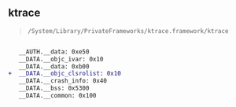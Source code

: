 ## ktrace

> `/System/Library/PrivateFrameworks/ktrace.framework/ktrace`

```diff

   __AUTH.__data: 0xe50
   __DATA.__objc_ivar: 0x10
   __DATA.__data: 0xb00
+  __DATA.__objc_clsrolist: 0x10
   __DATA.__crash_info: 0x40
   __DATA.__bss: 0x5300
   __DATA.__common: 0x100

```
